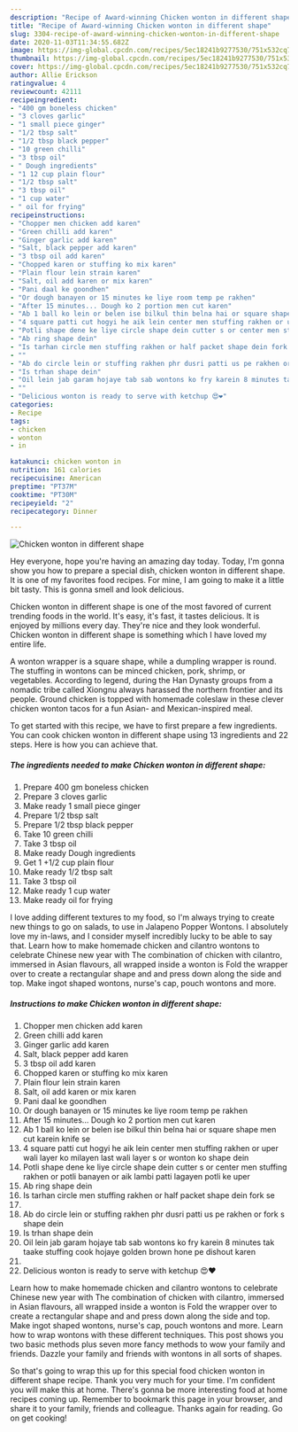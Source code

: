 ```yaml
---
description: "Recipe of Award-winning Chicken wonton in different shape"
title: "Recipe of Award-winning Chicken wonton in different shape"
slug: 3304-recipe-of-award-winning-chicken-wonton-in-different-shape
date: 2020-11-03T11:34:55.682Z
image: https://img-global.cpcdn.com/recipes/5ec18241b9277530/751x532cq70/chicken-wonton-in-different-shape-recipe-main-photo.jpg
thumbnail: https://img-global.cpcdn.com/recipes/5ec18241b9277530/751x532cq70/chicken-wonton-in-different-shape-recipe-main-photo.jpg
cover: https://img-global.cpcdn.com/recipes/5ec18241b9277530/751x532cq70/chicken-wonton-in-different-shape-recipe-main-photo.jpg
author: Allie Erickson
ratingvalue: 4
reviewcount: 42111
recipeingredient:
- "400 gm boneless chicken"
- "3 cloves garlic"
- "1 small piece ginger"
- "1/2 tbsp salt"
- "1/2 tbsp black pepper"
- "10 green chilli"
- "3 tbsp oil"
- " Dough ingredients"
- "1 12 cup plain flour"
- "1/2 tbsp salt"
- "3 tbsp oil"
- "1 cup water"
- " oil for frying"
recipeinstructions:
- "Chopper men chicken add karen"
- "Green chilli add karen"
- "Ginger garlic add karen"
- "Salt, black pepper add karen"
- "3 tbsp oil add karen"
- "Chopped karen or stuffing ko mix karen"
- "Plain flour lein strain karen"
- "Salt, oil add karen or mix karen"
- "Pani daal ke goondhen"
- "Or dough banayen or 15 minutes ke liye room temp pe rakhen"
- "After 15 minutes... Dough ko 2 portion men cut karen"
- "Ab 1 ball ko lein or belen ise bilkul thin belna hai or square shape men cut karein knife se"
- "4 square patti cut hogyi he aik lein center men stuffing rakhen or uper wali layer ko milayen last wali layer s or wonton ko shape dein"
- "Potli shape dene ke liye circle shape dein cutter s or center men stuffing rakhen or potli banayen or aik lambi patti lagayen potli ke uper"
- "Ab ring shape dein"
- "Is tarhan circle men stuffing rakhen or half packet shape dein fork se"
- ""
- "Ab do circle lein or stuffing rakhen phr dusri patti us pe rakhen or fork s shape dein"
- "Is trhan shape dein"
- "Oil lein jab garam hojaye tab sab wontons ko fry karein 8 minutes tak taake stuffing cook hojaye golden brown hone pe dishout karen"
- ""
- "Delicious wonton is ready to serve with ketchup 😍❤"
categories:
- Recipe
tags:
- chicken
- wonton
- in

katakunci: chicken wonton in 
nutrition: 161 calories
recipecuisine: American
preptime: "PT37M"
cooktime: "PT30M"
recipeyield: "2"
recipecategory: Dinner

---
```



![Chicken wonton in different shape](https://img-global.cpcdn.com/recipes/5ec18241b9277530/751x532cq70/chicken-wonton-in-different-shape-recipe-main-photo.jpg)

Hey everyone, hope you're having an amazing day today. Today, I'm gonna show you how to prepare a special dish, chicken wonton in different shape. It is one of my favorites food recipes. For mine, I am going to make it a little bit tasty. This is gonna smell and look delicious.

Chicken wonton in different shape is one of the most favored of current trending foods in the world. It's easy, it's fast, it tastes delicious. It is enjoyed by millions every day. They're nice and they look wonderful. Chicken wonton in different shape is something which I have loved my entire life.

A wonton wrapper is a square shape, while a dumpling wrapper is round. The stuffing in wontons can be minced chicken, pork, shrimp, or vegetables. According to legend, during the Han Dynasty groups from a nomadic tribe called Xiongnu always harassed the northern frontier and its people. Ground chicken is topped with homemade coleslaw in these clever chicken wonton tacos for a fun Asian- and Mexican-inspired meal.


To get started with this recipe, we have to first prepare a few ingredients. You can cook chicken wonton in different shape using 13 ingredients and 22 steps. Here is how you can achieve that.

<!--inarticleads1-->

##### The ingredients needed to make Chicken wonton in different shape:

1. Prepare 400 gm boneless chicken
1. Prepare 3 cloves garlic
1. Make ready 1 small piece ginger
1. Prepare 1/2 tbsp salt
1. Prepare 1/2 tbsp black pepper
1. Take 10 green chilli
1. Take 3 tbsp oil
1. Make ready  Dough ingredients
1. Get 1 +1/2 cup plain flour
1. Make ready 1/2 tbsp salt
1. Take 3 tbsp oil
1. Make ready 1 cup water
1. Make ready  oil for frying


I love adding different textures to my food, so I&#39;m always trying to create new things to go on salads, to use in Jalapeno Popper Wontons. I absolutely love my in-laws, and I consider myself incredibly lucky to be able to say that. Learn how to make homemade chicken and cilantro wontons to celebrate Chinese new year with The combination of chicken with cilantro, immersed in Asian flavours, all wrapped inside a wonton is Fold the wrapper over to create a rectangular shape and and press down along the side and top. Make ingot shaped wontons, nurse&#39;s cap, pouch wontons and more. 

<!--inarticleads2-->

##### Instructions to make Chicken wonton in different shape:

1. Chopper men chicken add karen
1. Green chilli add karen
1. Ginger garlic add karen
1. Salt, black pepper add karen
1. 3 tbsp oil add karen
1. Chopped karen or stuffing ko mix karen
1. Plain flour lein strain karen
1. Salt, oil add karen or mix karen
1. Pani daal ke goondhen
1. Or dough banayen or 15 minutes ke liye room temp pe rakhen
1. After 15 minutes... Dough ko 2 portion men cut karen
1. Ab 1 ball ko lein or belen ise bilkul thin belna hai or square shape men cut karein knife se
1. 4 square patti cut hogyi he aik lein center men stuffing rakhen or uper wali layer ko milayen last wali layer s or wonton ko shape dein
1. Potli shape dene ke liye circle shape dein cutter s or center men stuffing rakhen or potli banayen or aik lambi patti lagayen potli ke uper
1. Ab ring shape dein
1. Is tarhan circle men stuffing rakhen or half packet shape dein fork se
1. 
1. Ab do circle lein or stuffing rakhen phr dusri patti us pe rakhen or fork s shape dein
1. Is trhan shape dein
1. Oil lein jab garam hojaye tab sab wontons ko fry karein 8 minutes tak taake stuffing cook hojaye golden brown hone pe dishout karen
1. 
1. Delicious wonton is ready to serve with ketchup 😍❤


Learn how to make homemade chicken and cilantro wontons to celebrate Chinese new year with The combination of chicken with cilantro, immersed in Asian flavours, all wrapped inside a wonton is Fold the wrapper over to create a rectangular shape and and press down along the side and top. Make ingot shaped wontons, nurse&#39;s cap, pouch wontons and more. Learn how to wrap wontons with these different techniques. This post shows you two basic methods plus seven more fancy methods to wow your family and friends. Dazzle your family and friends with wontons in all sorts of shapes. 

So that's going to wrap this up for this special food chicken wonton in different shape recipe. Thank you very much for your time. I'm confident you will make this at home. There's gonna be more interesting food at home recipes coming up. Remember to bookmark this page in your browser, and share it to your family, friends and colleague. Thanks again for reading. Go on get cooking!
